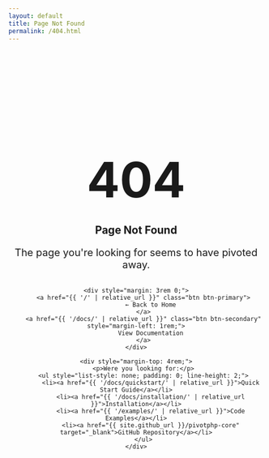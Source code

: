 ```yaml
---
layout: default
title: Page Not Found
permalink: /404.html
---
```


<div style="text-align: center; padding: 4rem 0;">
    <h1 style="font-size: 6rem; margin-bottom: 1rem;">404</h1>
    <h2>Page Not Found</h2>
    <p style="font-size: 1.25rem; color: var(--pivot-gray); margin-bottom: 2rem;">
        The page you're looking for seems to have pivoted away.
    </p>
    
    <div style="margin: 3rem 0;">
        <a href="{{ '/' | relative_url }}" class="btn btn-primary">
            ← Back to Home
        </a>
        <a href="{{ '/docs/' | relative_url }}" class="btn btn-secondary" style="margin-left: 1rem;">
            View Documentation
        </a>
    </div>
    
    <div style="margin-top: 4rem;">
        <p>Were you looking for:</p>
        <ul style="list-style: none; padding: 0; line-height: 2;">
            <li><a href="{{ '/docs/quickstart/' | relative_url }}">Quick Start Guide</a></li>
            <li><a href="{{ '/docs/installation/' | relative_url }}">Installation</a></li>
            <li><a href="{{ '/examples/' | relative_url }}">Code Examples</a></li>
            <li><a href="{{ site.github_url }}/pivotphp-core" target="_blank">GitHub Repository</a></li>
        </ul>
    </div>
</div>